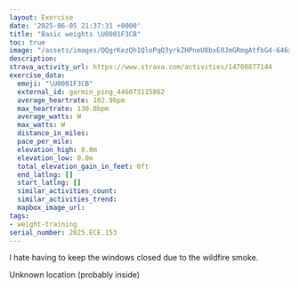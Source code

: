 ```yaml
---
layout: Exercise
date: '2025-06-05 21:37:31 +0000'
title: "Basic weights \U0001F3CB️"
toc: true
image: "/assets/images/QQgrKezQh1QloPqQ3yrkZHPneU8bxE0JmGRmgAtfbG4-646x2048.jpg.jpeg"
description:
strava_activity_url: https://www.strava.com/activities/14708877144
exercise_data:
  emoji: "\U0001F3CB️"
  external_id: garmin_ping_446073115862
  average_heartrate: 102.9bpm
  max_heartrate: 130.0bpm
  average_watts: W
  max_watts: W
  distance_in_miles:
  pace_per_mile:
  elevation_high: 0.0m
  elevation_low: 0.0m
  total_elevation_gain_in_feet: 0ft
  end_latlng: []
  start_latlng: []
  similar_activities_count:
  similar_activities_trend:
  mapbox_image_url:
tags:
- weight-training
serial_number: 2025.ECE.153
---
```

I hate having to keep the windows closed due to the wildfire smoke.

Unknown location (probably inside)
